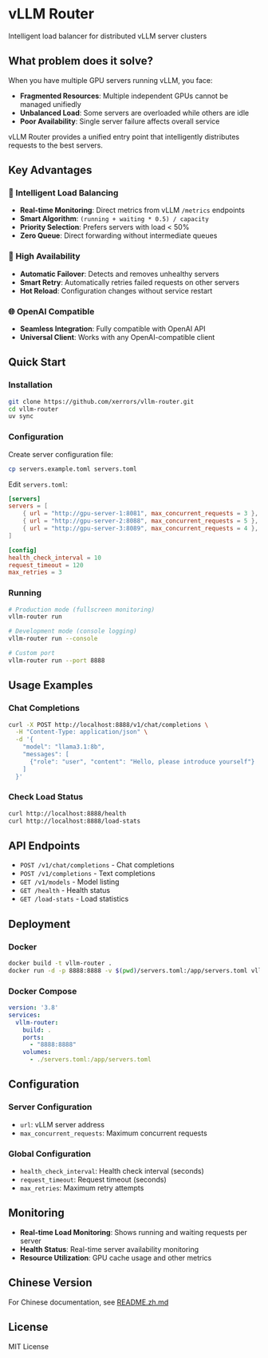 # vLLM Router

Intelligent load balancer for distributed vLLM server clusters

## What problem does it solve?

When you have multiple GPU servers running vLLM, you face:

- **Fragmented Resources**: Multiple independent GPUs cannot be managed unifiedly
- **Unbalanced Load**: Some servers are overloaded while others are idle
- **Poor Availability**: Single server failure affects overall service

vLLM Router provides a unified entry point that intelligently distributes requests to the best servers.

## Key Advantages

### 🎯 Intelligent Load Balancing
- **Real-time Monitoring**: Direct metrics from vLLM `/metrics` endpoints
- **Smart Algorithm**: `(running + waiting * 0.5) / capacity`
- **Priority Selection**: Prefers servers with load < 50%
- **Zero Queue**: Direct forwarding without intermediate queues

### 🔄 High Availability
- **Automatic Failover**: Detects and removes unhealthy servers
- **Smart Retry**: Automatically retries failed requests on other servers
- **Hot Reload**: Configuration changes without service restart

### 🌐 OpenAI Compatible
- **Seamless Integration**: Fully compatible with OpenAI API
- **Universal Client**: Works with any OpenAI-compatible client

## Quick Start

### Installation

```bash
git clone https://github.com/xerrors/vllm-router.git
cd vllm-router
uv sync
```

### Configuration

Create server configuration file:

```bash
cp servers.example.toml servers.toml
```

Edit `servers.toml`:

```toml
[servers]
servers = [
    { url = "http://gpu-server-1:8081", max_concurrent_requests = 3 },
    { url = "http://gpu-server-2:8088", max_concurrent_requests = 5 },
    { url = "http://gpu-server-3:8089", max_concurrent_requests = 4 },
]

[config]
health_check_interval = 10
request_timeout = 120
max_retries = 3
```

### Running

```bash
# Production mode (fullscreen monitoring)
vllm-router run

# Development mode (console logging)
vllm-router run --console

# Custom port
vllm-router run --port 8888
```

## Usage Examples

### Chat Completions

```bash
curl -X POST http://localhost:8888/v1/chat/completions \
  -H "Content-Type: application/json" \
  -d '{
    "model": "llama3.1:8b",
    "messages": [
      {"role": "user", "content": "Hello, please introduce yourself"}
    ]
  }'
```

### Check Load Status

```bash
curl http://localhost:8888/health
curl http://localhost:8888/load-stats
```

## API Endpoints

- `POST /v1/chat/completions` - Chat completions
- `POST /v1/completions` - Text completions
- `GET /v1/models` - Model listing
- `GET /health` - Health status
- `GET /load-stats` - Load statistics

## Deployment

### Docker

```bash
docker build -t vllm-router .
docker run -d -p 8888:8888 -v $(pwd)/servers.toml:/app/servers.toml vllm-router
```

### Docker Compose

```yaml
version: '3.8'
services:
  vllm-router:
    build: .
    ports:
      - "8888:8888"
    volumes:
      - ./servers.toml:/app/servers.toml
```

## Configuration

### Server Configuration
- `url`: vLLM server address
- `max_concurrent_requests`: Maximum concurrent requests

### Global Configuration
- `health_check_interval`: Health check interval (seconds)
- `request_timeout`: Request timeout (seconds)
- `max_retries`: Maximum retry attempts

## Monitoring

- **Real-time Load Monitoring**: Shows running and waiting requests per server
- **Health Status**: Real-time server availability monitoring
- **Resource Utilization**: GPU cache usage and other metrics

## Chinese Version

For Chinese documentation, see [README.zh.md](README.zh.md)

## License

MIT License